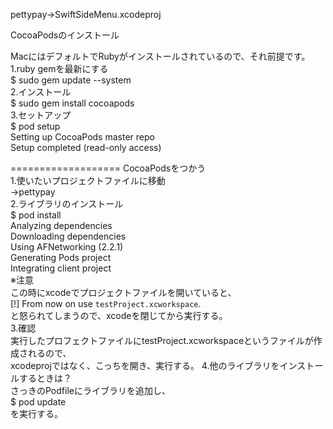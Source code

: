 
pettypay->SwiftSideMenu.xcodeproj  

CocoaPodsのインストール  

MacにはデフォルトでRubyがインストールされているので、それ前提です。  
1.ruby gemを最新にする  
$ sudo gem update --system  
2.インストール  
$ sudo gem install cocoapods  
3.セットアップ  
$ pod setup  
Setting up CocoaPods master repo  
Setup completed (read-only access)  

=================== 
CocoaPodsをつかう  
1.使いたいプロジェクトファイルに移動  
->pettypay  
2.ライブラリのインストール  
$ pod install  
Analyzing dependencies  
Downloading dependencies  
Using AFNetworking (2.2.1)  
Generating Pods project  
Integrating client project  
※注意  
この時にxcodeでプロジェクトファイルを開いていると、  
[!] From now on use `testProject.xcworkspace`.  
と怒られてしまうので、xcodeを閉じてから実行する。  
3.確認  
実行したプロフェクトファイルにtestProject.xcworkspaceというファイルが作成されるので、  
xcodeprojではなく、こっちを開き、実行する。
4.他のライブラリをインストールするときは？  
さっきのPodfileにライブラリを追加し、  
$ pod update  
を実行する。


